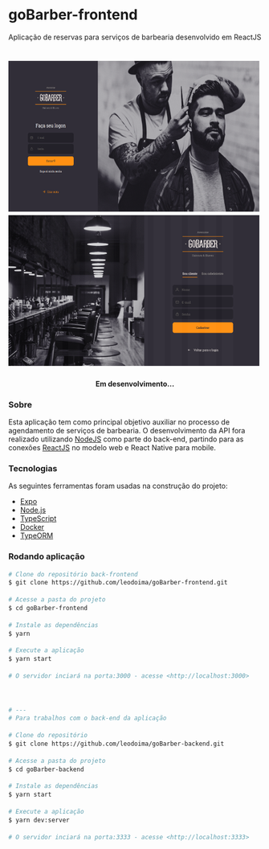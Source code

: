 # goBarber-frontend
Aplicação de reservas para serviços de barbearia desenvolvido em ReactJS

<h1>
  <img width="500px" height="300px" src="/assets/gobarber-login.png" />
  <img width="500px" height="300px" src="/assets/gobarber-cadastro.png" />
</h1>

<h4 align="center"> 
	Em desenvolvimento...
</h4>

### Sobre

Esta aplicação tem como principal objetivo auxiliar no processo de agendamento de serviços de barbearia. O desenvolvimento da API fora realizado utilizando
<a href="https://github.com/leodoima/goBarber-backend">NodeJS</a> como parte do back-end, partindo para as conexões 
<a href="https://github.com/leodoima/goBarber-frontend">ReactJS</a> no modelo web e React Native para mobile.


### Tecnologias

As seguintes ferramentas foram usadas na construção do projeto:

- [Expo](https://expo.io/)
- [Node.js](https://nodejs.org/en/)
- [TypeScript](https://www.typescriptlang.org/)
- [Docker](https://www.docker.com/)
- [TypeORM](https://typeorm.io/)


### Rodando aplicação

```bash
# Clone do repositório back-frontend
$ git clone https://github.com/leodoima/goBarber-frontend.git

# Acesse a pasta do projeto
$ cd goBarber-frontend

# Instale as dependências
$ yarn

# Execute a aplicação
$ yarn start

# O servidor inciará na porta:3000 - acesse <http://localhost:3000>



# ---
# Para trabalhos com o back-end da aplicação

# Clone do repositório
$ git clone https://github.com/leodoima/goBarber-backend.git

# Acesse a pasta do projeto
$ cd goBarber-backend

# Instale as dependências
$ yarn start

# Execute a aplicação
$ yarn dev:server

# O servidor inciará na porta:3333 - acesse <http://localhost:3333>
```

